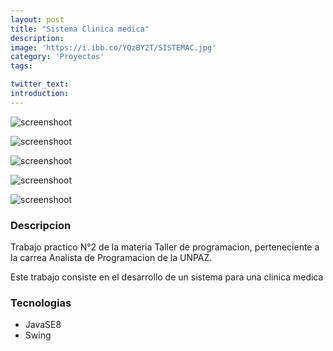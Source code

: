 ```yaml
---
layout: post
title: "Sistema Clinica medica"
description: 
image: 'https://i.ibb.co/YQzBY2T/SISTEMAC.jpg'
category: 'Proyectos'
tags:

twitter_text: 
introduction: 
---
```

![screenshoot](https://i.ibb.co/mCK4Xq5/gestionp.jpg)

![screenshoot](https://i.ibb.co/RctDwGF/gestiot.jpg)

![screenshoot](https://i.ibb.co/6rkpSC9/turnodradic.jpg)

![screenshoot](https://i.ibb.co/B3wnWQY/regturnot.jpg)

![screenshoot](https://i.ibb.co/JBhZJZc/gestdoc.jpg)


### Descripcion
Trabajo practico N°2 de la materia Taller de programacion, perteneciente a la carrea Analista de Programacion de la UNPAZ.

Este trabajo consiste en el desarrollo de un sistema para una clinica medica



### Tecnologias

* JavaSE8
* Swing

